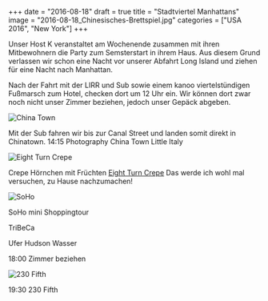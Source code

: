 +++
date = "2016-08-18"
draft = true
title = "Stadtviertel Manhattans"
image = "2016-08-18_Chinesisches-Brettspiel.jpg"
categories = ["USA 2016", "New York"]
+++

Unser Host K veranstaltet am Wochenende zusammen 
mit ihren Mitbewohnern
die Party zum Semsterstart in ihrem Haus. 
Aus diesem Grund verlassen wir schon eine
Nacht vor unserer Abfahrt Long Island
und ziehen für eine Nacht nach Manhattan. 

Nach der Fahrt mit der LIRR und Sub sowie
einem kanoo viertelstündigen Fußmarsch zum 
Hotel, checken dort um 12 Uhr ein.
Wir können dort zwar noch nicht unser
Zimmer beziehen, jedoch unser Gepäck abgeben. 

![China Town](/images/2016-08-00_China-Town.jpg)

Mit der Sub fahren wir bis zur Canal Street 
und landen somit direkt in Chinatown. 14:15 Photography
China Town
Little Italy


![Eight Turn Crepe](/images/2016-08-00_Eight-Turn-Crepe.jpg)

Crepe Hörnchen mit Früchten 
[Eight Turn Crepe](eightturncrepe.com)
Das werde ich wohl mal versuchen, zu Hause 
nachzumachen!

![SoHo](/images/2016-08-00_SoHo.jpg)

SoHo mini Shoppingtour

TriBeCa

Ufer Hudson Wasser

18:00 Zimmer beziehen

![230 Fifth](/images/2016-08-00_230-Fifth.jpg)

19:30 230 Fifth